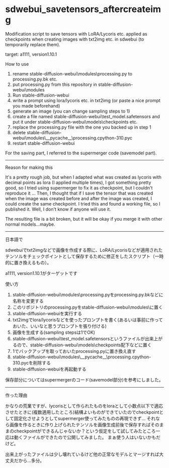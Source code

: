 # sdwebui_savetensors_aftercreateimg
Modification script to save tensors with LoRA/Lycoris etc. applied as checkpoints when creating images with txt2img etc. in sdwebui (to temporarily replace them).

target: a1111, version1.10.1

How to use
1. rename stable-diffusion-webui\modules\processing.py to processing.py.bk etc.
2. put processing.py from this repository in stable-diffusion-webui\modules
3. Run stable-diffusion-webui
4. write a prompt using lora/lycoris etc. in txt2img (or paste a nice prompt you made beforehand)
5. generate an image (you can change sampling steps to 1)
6. create a file named stable-diffusion-webui\test_model.safetensors and put it under stable-diffusion-webui\models\checkpoints etc.
7. replace the processing.py file with the one you backed up in step 1
8. delete stable-diffusion-webui\modules\\_\_pycache\_\_\processing.cpython-310.pyc
9. restart stable-diffusion-webui

For the saving part, I referred to the supermerger code (savemodel part). 

----
Reason for making this

It's a pretty rough job, but when I adapted what was created as lycoris with decimal points as lora (I applied multiple times), I got something pretty good, so I tried using supermerger to fix it as checkpoint, but I couldn't reproduce it ...
Then, I thought that if I save the tensor that was created when the image was created before and after the image was created, I could create the same checkpoint. I tried this and found a working file, so I published it.
Well, I don't know if anyone will use it.

The resulting file is a bit broken, but it will be okay if you merge it with other normal models...maybe.

----
日本語で

sdwebuiでtxt2imgなどで画像を作成する際に、LoRA/Lycorisなどが適用されたテンソルをチェックポイントとして保存するために修正をしたスクリプト（一時的に置き換えるもの）。

a1111, version1.10.1がターゲットです

使い方
1. stable-diffusion-webui\modules\processing.pyをprocessing.py.bkなどに名称を変更する
2. このリポジトリのprocessing.pyをstable-diffusion-webui\modules\に置く
3. stable-diffusion-webuiを実行する
4. txt2imgでlora/lycorisなどを使ったプロンプトを書く(あるいは事前に作っておいた、いいなと思うプロンプトを張り付ける)
5. 画像を生成する(sampling stepsは1でOK)
6. stable-diffusion-webui\test_model.safetensorsというファイルが出来上がるので、stable-diffusion-webui\models\checkpoints配下などに置く
7. 1でバックアップを取っておいたprocessing.pyに置き換え直す
8. stable-diffusion-webui\modules\\_\_pycache\_\_\processing.cpython-310.pycを削除する
9. stable-diffusion-webuiを再起動する


保存部分についてはsupermergerのコード(savemodel部分)を参考にしました。

----
作った理由

かなりの荒業ですが、lycorisとして作られたものをloraとして小数点以下で適応させたときに(複数適用したところ)結構よいものができていたのでcheckpointとして固定化させようとしてsupermerger使ってみたものの再現できず…
それなら画像を作るときに作り上げられたテンソルを画像生成前後で保存すればそのままのcheckpointができるんじゃないか？という仮定をして試してみたところ一応は動くファイルができたので公開してみました。
まぁ使う人はいないかもだけど。

出来上がったファイルは少し壊れているけど他の正常なモデルとマージすれば大丈夫だから…多分。
